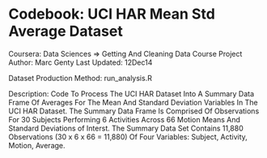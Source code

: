 Codebook: UCI HAR Mean Std Average Dataset
==========================================

Coursera:     Data Sciences => Getting And Cleaning Data Course Project
Author:       Marc Genty
Last Updated: 12Dec14

Dataset Production Method: run_analysis.R

Description:  Code To Process The UCI HAR Dataset Into A Summary
              Data Frame Of Averages For The Mean And Standard
              Deviation Variables In The UCI HAR Dataset. The
              Summary Data Frame Is Comprised Of Observations
              For 30 Subjects Performing 6 Activities Across 66
              Motion Means And Standard Deviations of Interst.
              The Summary Data Set Contains 11,880 Observations
              (30 x 6 x 66 = 11,880) Of Four Variables:
              Subject, Activity, Motion, Average.

